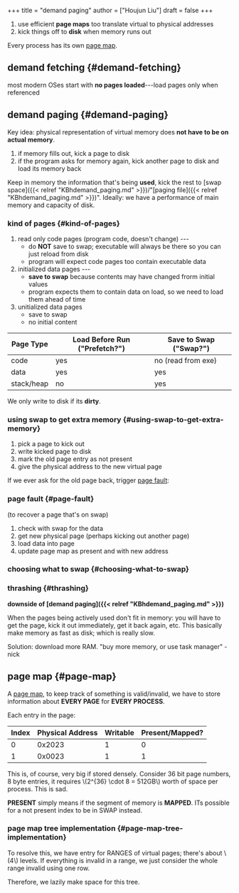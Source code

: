 +++
title = "demand paging"
author = ["Houjun Liu"]
draft = false
+++

1.  use efficient **page maps** too translate virtual to physical addresses
2.  kick things off to **disk** when memory runs out

Every process has its own [page map](#page-map).


## demand fetching {#demand-fetching}

most modern OSes start with **no pages loaded**---load pages only when referenced


## demand paging {#demand-paging}

Key idea: physical representation of virtual memory does **not have to be on actual memory**.

1.  if memory fills out, kick a page to disk
2.  if the program asks for memory again, kick another page to disk and load its memory back

Keep in memory the information that's being **used**, kick the rest to [swap space]({{< relref "KBhdemand_paging.md" >}})/"[paging file]({{< relref "KBhdemand_paging.md" >}})". Ideally: we have a performance of main memory and capacity of disk.


### kind of pages {#kind-of-pages}

1.  read only code pages (program code, doesn't change) ---
    -   do **NOT** save to swap; executable will always be there so you can just reload from disk
    -   program will expect code pages too contain executable data
2.  initialized data pages ---
    -   **save to swap** because contents may have changed frorm initial values
    -   program expects them to contain data on load, so we need to load them ahead of time
3.  unitialized data pages
    -   save to swap
    -   no initial content

| Page Type  | Load Before Run ("Prefetch?") | Save to Swap ("Swap?") |
|------------|-------------------------------|------------------------|
| code       | yes                           | no (read from exe)     |
| data       | yes                           | yes                    |
| stack/heap | no                            | yes                    |

We only write to disk if its **dirty**.


### using swap to get extra memory {#using-swap-to-get-extra-memory}

1.  pick a page to kick out
2.  write kicked page to disk
3.  mark the old page entry as not present
4.  give the physical address to the new virtual page

If we ever ask for the old page back, trigger [page fault](#page-fault):


### page fault {#page-fault}

(to recover a page that's on swap)

1.  check with swap for the data
2.  get new physical page (perhaps kicking out another page)
3.  load data into page
4.  update page map as present and with new address


### choosing what to swap {#choosing-what-to-swap}


### thrashing {#thrashing}

****downside of [demand paging]({{< relref "KBhdemand_paging.md" >}})****

When the pages being actively used don't fit in memory: you will have to get the page, kick it out immediately, get it back again, etc. This basically make memory as fast as disk; which is really slow.

Solution: download more RAM. "buy more memory, or use task manager" - nick


## page map {#page-map}

A [page map](#page-map), to keep track of something is valid/invalid, we have to store information about **EVERY PAGE** for **EVERY PROCESS**.

Each entry in the page:

| Index | Physical Address | Writable | Present/Mapped? |
|-------|------------------|----------|-----------------|
| 0     | 0x2023           | 1        | 0               |
| 1     | 0x0023           | 1        | 1               |

This is, of course, very big if stored densely. Consider 36 bit page numbers, 8 byte entries, it requires \\(2^{36} \cdot  8 = 512GB\\) worth of space per process. This is sad.

**PRESENT** simply means if the segment of memory is **MAPPED**. ITs possible for a not present index to be in SWAP instead.


### page map tree implementation {#page-map-tree-implementation}

To resolve this, we have entry for RANGES of virtual pages; there's about \\(4\\) levels. If everything is invalid in a range, we just consider the whole range invalid using one row.

Therefore, we lazily make space for this tree.
